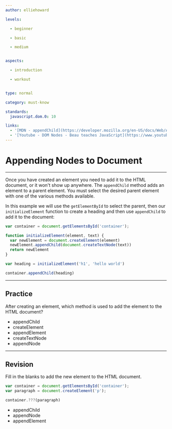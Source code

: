 ```yaml
---
author: elliehoward

levels:

  - beginner

  - basic

  - medium


aspects:

  - introduction

  - workout


type: normal

category: must-know

standards:
  javascript.dom.0: 10

links:
  - '[MDN - appendChild](https://developer.mozilla.org/en-US/docs/Web/API/Node/appendChild){documentation}'
  - '[Youtube - DOM Nodes - Beau teaches JavaScript](https://www.youtube.com/watch?v=BWVoPxob5DU){video}'
---
```

# Appending Nodes to Document
---


Once you have created an element you need to add it to the HTML document, or it won't show up anywhere. The `appendChild` method adds an element to a parent element. You must select the desired parent element with one of the various methods available.

In this example we will use the `getElementById` to select the parent, then our `initializeElement` function to create a heading and then use `appendChild` to add it to the document:

```javascript
var container = document.getElementsById('container');

function initializeElement(element, text) {
  var newElement = document.createElement(element)
  newElement.appendChild(document.createTextNode(text))
  return newElement
}

var heading = initializeElement('h1', 'hello world')

container.appendChild(heading)
```

---
## Practice

After creating an element, which method is used to add the element to the HTML document?

* appendChild
* createElement
* appendElement
* createTextNode
* appendNode

---
## Revision

Fill in the blanks to add the new element to the HTML document.

```javascript
var container = document.getElementsById('container');
var paragraph = document.createElement('p');

container.???(paragraph)
```

* appendChild
* appendNode
* appendElement
